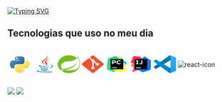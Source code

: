 [![Typing SVG](https://readme-typing-svg.demolab.com?font=Play&vCenter=true&left=true&size=50&pause=1000&color=C8F713&width=1000&height=65&lines=Ol%C3%A1+%2C+eu+me+chamo+Pierre+;Seja+Bem-Vindo+!+👋)](https://git.io/typing-svg)

</div>

## Tecnologias que uso no meu dia
<div align="left"> <br>
  <img align="center" height="45" width="55" alt="js-icon"  src="https://raw.githubusercontent.com/devicons/devicon/master/icons/python/python-original.svg">
  <img align="center" height="40" width="50" alt="react-icon" src="https://raw.githubusercontent.com/devicons/devicon/master/icons/java/java-original.svg">
  <img align="center" height="40" width="50" alt="react-icon" src="https://raw.githubusercontent.com/devicons/devicon/master/icons/spring/spring-original.svg">
  <img align="center" height="40" width="50" alt="react-icon" src="https://raw.githubusercontent.com/devicons/devicon/master/icons/git/git-original.svg">

  <img align="center" height="40" width="50" alt="react-icon" src="https://raw.githubusercontent.com/devicons/devicon/master/icons/pycharm/pycharm-original.svg">
  <img align="center" height="40" width="50" alt="react-icon" src="https://raw.githubusercontent.com/devicons/devicon/master/icons/intellij/intellij-original.svg">
  <img align="center" height="40" width="50" alt="react-icon" src="https://raw.githubusercontent.com/devicons/devicon/master/icons/vscode/vscode-original.svg">
  <img align="center" height="40" width="140" alt = "react-icon" src="https://img.shields.io/badge/Insomnia-black?style=for-the-badge&logo=insomnia&logoColor=5849BE" />

</div>

## 

<div align="left">
  <img height="160em" src="https://github-readme-stats-pi-liard.vercel.app/api?username=PierreOF&show_icons=true&theme=merko&bg_color=000000"/>
  <img height="160em" src="https://github-readme-stats-pi-liard.vercel.app/api/top-langs/?username=PierreOF&layout=compact&show_icons=true&theme=merko&bg_color=000000"/>
</div>
